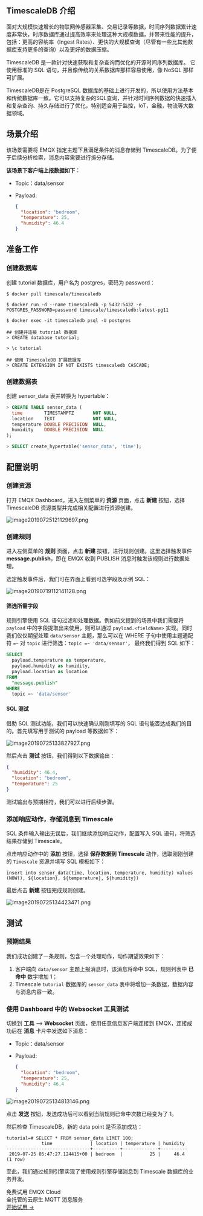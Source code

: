 ## TimescaleDB 介绍

面对大规模快速增长的物联网传感器采集、交易记录等数据，时间序列数据累计速度非常快，时序数据库通过提高效率来处理这种大规模数据，并带来性能的提升，包括：更高的容纳率（Ingest Rates）、更快的大规模查询（尽管有一些比其他数据库支持更多的查询）以及更好的数据压缩。

TimescaleDB 是一款针对快速获取和复杂查询而优化的开源时间序列数据库。 它使用标准的 SQL 语句，并且像传统的关系数据库那样容易使用，像 NoSQL 那样可扩展。

TimescaleDB是在 PostgreSQL 数据库的基础上进行开发的，所以使用方法基本和传统数据库一致。它可以支持复杂的SQL查询，并针对时间序列数据的快速插入和复杂查询、持久存储进行了优化，特别适合用于监控，IoT，金融，物流等大数据领域。

## 场景介绍

该场景需要将 EMQX 指定主题下且满足条件的消息存储到 TimescaleDB。为了便于后续分析检索，消息内容需要进行拆分存储。

**该场景下客户端上报数据如下：**

- Topic：data/sensor

- Payload:

  ```json
  {
    "location": "bedroom",
    "temperature": 25,
    "humidity": 46.4
  }
  ```



## 准备工作

### 创建数据库

创建 tutorial 数据库，用户名为 postgres，密码为 password：

```shell
$ docker pull timescale/timescaledb

$ docker run -d --name timescaledb -p 5432:5432 -e POSTGRES_PASSWORD=password timescale/timescaledb:latest-pg11

$ docker exec -it timescaledb psql -U postgres

## 创建并连接 tutorial 数据库
> CREATE database tutorial;

> \c tutorial

## 使用 TimescaleDB 扩展数据库
> CREATE EXTENSION IF NOT EXISTS timescaledb CASCADE;
```



### 创建数据表

创建 sensor_data 表并转换为 hypertable：

```sql
> CREATE TABLE sensor_data (
  time        TIMESTAMPTZ       NOT NULL,
  location    TEXT              NOT NULL,
  temperature DOUBLE PRECISION  NULL,
  humidity    DOUBLE PRECISION  NULL
);

> SELECT create_hypertable('sensor_data', 'time');
```



## 配置说明

### 创建资源

打开 EMQX Dashboard，进入左侧菜单的 **资源** 页面，点击 **新建** 按钮，选择 TimescaleDB 资源类型并完成相关配置进行资源创建。

![image20190725121129697.png](https://static.emqx.net/images/f5a03d8bd27e4c8f8350a9488c4fee56.png)



### 创建规则

进入左侧菜单的 **规则** 页面，点击 **新建** 按钮，进行规则创建。这里选择触发事件 **message.publish**，即在 EMQX 收到 PUBLISH 消息时触发该规则进行数据处理。

选定触发事件后，我们可在界面上看到可选字段及示例 SQL：

![image20190719112141128.png](https://static.emqx.net/images/5430aa165efedc4e10ab57aaf2d04762.png)



#### 筛选所需字段

规则引擎使用 SQL 语句过滤和处理数据。例如前文提到的场景中我们需要将 ``payload`` 中的字段提取出来使用，则可以通过 `payload.<fieldName>` 实现。同时我们仅仅期望处理 `data/sensor` 主题，那么可以在 WHERE 子句中使用主题通配符 `=~` 对 `topic` 进行筛选：`topic =~ 'data/sensor'`， 最终我们得到 SQL 如下：

```sql
SELECT
  payload.temperature as temperature,
  payload.humidity as humidity,
  payload.location as location
FROM
  "message.publish"
WHERE
  topic =~ 'data/sensor'
```



#### SQL 测试

借助 SQL 测试功能，我们可以快速确认刚刚填写的 SQL 语句能否达成我们的目的。首先填写用于测试的 payload 等数据如下：

![image20190725133827927.png](https://static.emqx.net/images/dcada3c8dac0a0fec9bb57888d9d972f.png)

然后点击 **测试** 按钮，我们得到以下数据输出：

```json
{
  "humidity": 46.4,
  "location": "bedroom",
  "temperature": 25
}
```

测试输出与预期相符，我们可以进行后续步骤。



### 添加响应动作，存储消息到 Timescale

SQL 条件输入输出无误后，我们继续添加响应动作，配置写入 SQL 语句，将筛选结果存储到 Timescale。

点击响应动作中的 **添加** 按钮，选择 **保存数据到 Timescale** 动作，选取刚刚创建的 `Timescale` 资源并填写 SQL 模板如下：

`insert into sensor_data(time, location, temperature, humidity) values (NOW(), ${location}, ${temperature}, ${humidity})`

最后点击 **新建** 按钮完成规则创建。

![image20190725134423471.png](https://static.emqx.net/images/1bcf17542a85a02b7506c2d3e20e7669.png)



## 测试

### 预期结果

我们成功创建了一条规则，包含一个处理动作，动作期望效果如下：

1. 客户端向 `data/sensor` 主题上报消息时，该消息将命中 SQL，规则列表中 **已命中** 数字增加 1；
2. Timescale `tutorial` 数据库的 `sensor_data` 表中将增加一条数据，数据内容与消息内容一致。



### 使用 Dashboard 中的 Websocket 工具测试

切换到 **工具** --> **Websocket** 页面，使用任意信息客户端连接到 EMQX，连接成功后在 **消息** 卡片中发送如下消息：

- Topic：data/sensor

- Payload:

  ```json
  {
    "location": "bedroom",
    "temperature": 25,
    "humidity": 46.4
  }
  ```
![image20190725134813146.png](https://static.emqx.net/images/b3df2a5a3705e887c0e22b5b2974ceb6.png)

点击 **发送** 按钮，发送成功后可以看到当前规则已命中次数已经变为了 1。

然后检查 TimescaleDB，新的 data point 是否添加成功：

```
tutorial=# SELECT * FROM sensor_data LIMIT 100;
             time              | location | temperature | humidity 
-------------------------------+----------+-------------+----------
 2019-07-25 05:47:27.124415+00 | bedroom  |          25 |     46.4
(1 row)

```

至此，我们通过规则引擎实现了使用规则引擎存储消息到 Timescale 数据库的业务开发。



<section class="promotion">
    <div>
        免费试用 EMQX Cloud
        <div class="is-size-14 is-text-normal has-text-weight-normal">全托管的云原生 MQTT 消息服务</div>
    </div>
    <a href="https://www.emqx.com/zh/signup?continue=https://cloud.emqx.com/console/deployments/0?oper=new" class="button is-gradient px-5">开始试用 →</a>
</section>
